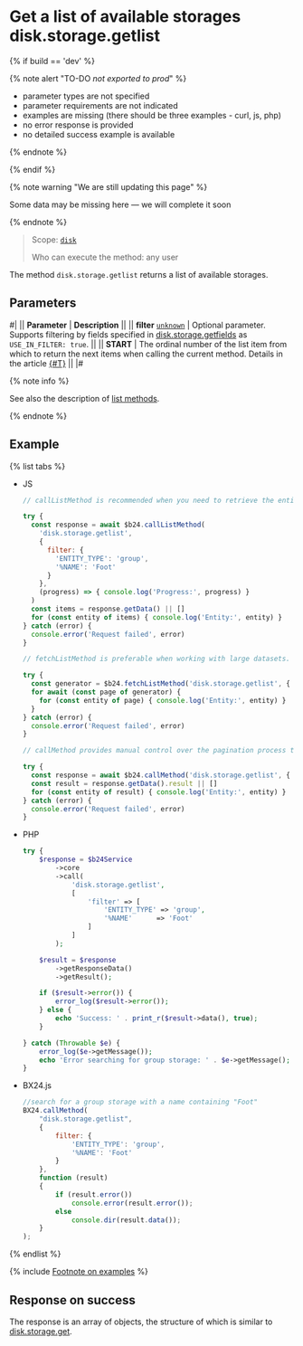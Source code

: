 # Get a list of available storages disk.storage.getlist

{% if build == 'dev' %}

{% note alert "TO-DO _not exported to prod_" %}

- parameter types are not specified
- parameter requirements are not indicated
- examples are missing (there should be three examples - curl, js, php)
- no error response is provided
- no detailed success example is available

{% endnote %}

{% endif %}

{% note warning "We are still updating this page" %}

Some data may be missing here — we will complete it soon

{% endnote %}

> Scope: [`disk`](../../scopes/permissions.md)
>
> Who can execute the method: any user

The method `disk.storage.getlist` returns a list of available storages.

## Parameters

#|
|| **Parameter** | **Description** ||
|| **filter**
[`unknown`](../../data-types.md) | Optional parameter. Supports filtering by fields specified in [disk.storage.getfields](./disk-storage-get-fields.md) as `USE_IN_FILTER: true`. ||
|| **START** | The ordinal number of the list item from which to return the next items when calling the current method. Details in the article [{#T}](../../../settings/how-to-call-rest-api/list-methods-pecularities.md) ||
|#

{% note info %}

See also the description of [list methods](../../../settings/how-to-call-rest-api/list-methods-pecularities.md).

{% endnote %}

## Example

{% list tabs %}

- JS

    ```js
    // callListMethod is recommended when you need to retrieve the entire set of list data and the volume of records is relatively small (up to about 1000 items). The method loads all data at once, which can lead to high memory load when working with large volumes.
    
    try {
      const response = await $b24.callListMethod(
        'disk.storage.getlist',
        {
          filter: {
            'ENTITY_TYPE': 'group',
            '%NAME': 'Foot'
          }
        },
        (progress) => { console.log('Progress:', progress) }
      )
      const items = response.getData() || []
      for (const entity of items) { console.log('Entity:', entity) }
    } catch (error) {
      console.error('Request failed', error)
    }
    
    // fetchListMethod is preferable when working with large datasets. The method implements iterative selection using a generator, allowing data to be processed in parts and efficiently using memory.
    
    try {
      const generator = $b24.fetchListMethod('disk.storage.getlist', { filter: { 'ENTITY_TYPE': 'group', '%NAME': 'Foot' } }, 'ID')
      for await (const page of generator) {
        for (const entity of page) { console.log('Entity:', entity) }
      }
    } catch (error) {
      console.error('Request failed', error)
    }
    
    // callMethod provides manual control over the pagination process through the start parameter. Suitable for scenarios where precise control over request batches is required. However, it may be less efficient compared to fetchListMethod when dealing with large volumes of data.
    
    try {
      const response = await $b24.callMethod('disk.storage.getlist', { filter: { 'ENTITY_TYPE': 'group', '%NAME': 'Foot' } }, 0)
      const result = response.getData().result || []
      for (const entity of result) { console.log('Entity:', entity) }
    } catch (error) {
      console.error('Request failed', error)
    }
    ```

- PHP

    ```php
    try {
        $response = $b24Service
            ->core
            ->call(
                'disk.storage.getlist',
                [
                    'filter' => [
                        'ENTITY_TYPE' => 'group',
                        '%NAME'      => 'Foot'
                    ]
                ]
            );
    
        $result = $response
            ->getResponseData()
            ->getResult();
    
        if ($result->error()) {
            error_log($result->error());
        } else {
            echo 'Success: ' . print_r($result->data(), true);
        }
    
    } catch (Throwable $e) {
        error_log($e->getMessage());
        echo 'Error searching for group storage: ' . $e->getMessage();
    }
    ```

- BX24.js

  ```js
  //search for a group storage with a name containing "Foot"
  BX24.callMethod(
      "disk.storage.getlist",
      {
          filter: {
              'ENTITY_TYPE': 'group',
              '%NAME': 'Foot'
          }
      },
      function (result)
      {
          if (result.error())
              console.error(result.error());
          else
              console.dir(result.data());
      }
  );
  ```

{% endlist %}

{% include [Footnote on examples](../../../_includes/examples.md) %}

## Response on success

The response is an array of objects, the structure of which is similar to [disk.storage.get](./disk-storage-get.md).